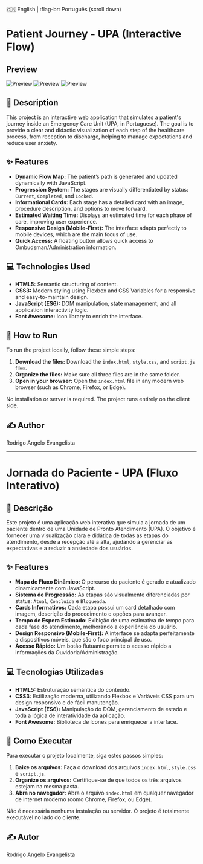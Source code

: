 🇬🇧 English | :flag-br: Português (scroll down)

# Patient Journey - UPA (Interactive Flow)

## Preview

![Preview](./assets/paciente.png) ![Preview](./assets/paciente2.png) ![Preview](./assets/paciente3.png)

## 📖 Description

This project is an interactive web application that simulates a patient's journey inside an Emergency Care Unit (UPA, in Portuguese). The goal is to provide a clear and didactic visualization of each step of the healthcare process, from reception to discharge, helping to manage expectations and reduce user anxiety.

## ✨ Features

- **Dynamic Flow Map:** The patient’s path is generated and updated dynamically with JavaScript.
- **Progression System:** The stages are visually differentiated by status: `Current`, `Completed`, and `Locked`.
- **Informational Cards:** Each stage has a detailed card with an image, procedure description, and options to move forward.
- **Estimated Waiting Time:** Displays an estimated time for each phase of care, improving user experience.
- **Responsive Design (Mobile-First):** The interface adapts perfectly to mobile devices, which are the main focus of use.
- **Quick Access:** A floating button allows quick access to Ombudsman/Administration information.

## 💻 Technologies Used

- **HTML5:** Semantic structuring of content.
- **CSS3:** Modern styling using Flexbox and CSS Variables for a responsive and easy-to-maintain design.
- **JavaScript (ES6):** DOM manipulation, state management, and all application interactivity logic.
- **Font Awesome:** Icon library to enrich the interface.

## 🚀 How to Run

To run the project locally, follow these simple steps:

1. **Download the files:** Download the `index.html`, `style.css`, and `script.js` files.
2. **Organize the files:** Make sure all three files are in the same folder.
3. **Open in your browser:** Open the `index.html` file in any modern web browser (such as Chrome, Firefox, or Edge).

No installation or server is required. The project runs entirely on the client side.

## ✍️ Author

Rodrigo Angelo Evangelista

---

# Jornada do Paciente - UPA (Fluxo Interativo)

## 📖 Descrição

Este projeto é uma aplicação web interativa que simula a jornada de um paciente dentro de uma Unidade de Pronto Atendimento (UPA). O objetivo é fornecer uma visualização clara e didática de todas as etapas do atendimento, desde a recepção até a alta, ajudando a gerenciar as expectativas e a reduzir a ansiedade dos usuários.

## ✨ Features

- **Mapa de Fluxo Dinâmico:** O percurso do paciente é gerado e atualizado dinamicamente com JavaScript.
- **Sistema de Progressão:** As etapas são visualmente diferenciadas por status: `Atual`, `Concluída` e `Bloqueada`.
- **Cards Informativos:** Cada etapa possui um card detalhado com imagem, descrição do procedimento e opções para avançar.
- **Tempo de Espera Estimado:** Exibição de uma estimativa de tempo para cada fase do atendimento, melhorando a experiência do usuário.
- **Design Responsivo (Mobile-First):** A interface se adapta perfeitamente a dispositivos móveis, que são o foco principal de uso.
- **Acesso Rápido:** Um botão flutuante permite o acesso rápido a informações da Ouvidoria/Administração.

## 💻 Tecnologias Utilizadas

- **HTML5:** Estruturação semântica do conteúdo.
- **CSS3:** Estilização moderna, utilizando Flexbox e Variáveis CSS para um design responsivo e de fácil manutenção.
- **JavaScript (ES6):** Manipulação do DOM, gerenciamento de estado e toda a lógica de interatividade da aplicação.
- **Font Awesome:** Biblioteca de ícones para enriquecer a interface.

## 🚀 Como Executar

Para executar o projeto localmente, siga estes passos simples:

1.  **Baixe os arquivos:** Faça o download dos arquivos `index.html`, `style.css` e `script.js`.
2.  **Organize os arquivos:** Certifique-se de que todos os três arquivos estejam na mesma pasta.
3.  **Abra no navegador:** Abra o arquivo `index.html` em qualquer navegador de internet moderno (como Chrome, Firefox, ou Edge).

Não é necessária nenhuma instalação ou servidor. O projeto é totalmente executável no lado do cliente.

## ✍️ Autor

Rodrigo Angelo Evangelista
